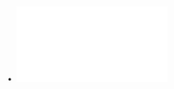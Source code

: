 - ![Sina de Capoeria Batizado 2025 - Program Itinerary.pdf](../assets/Sina_de_Capoeria_Batizado_2025_-_Program_Itinerary_1752179325104_0.pdf)